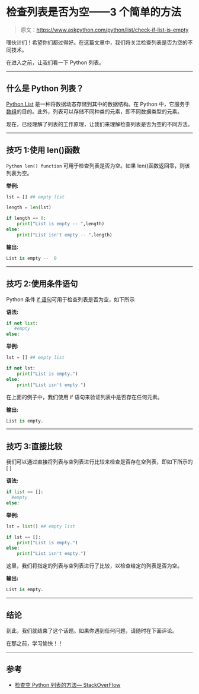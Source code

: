# 检查列表是否为空——3 个简单的方法

> 原文：<https://www.askpython.com/python/list/check-if-list-is-empty>

嘿伙计们！希望你们都过得好。在这篇文章中，我们将关注检查列表是否为空的不同技术。

在进入之前，让我们看一下 Python 列表。

* * *

## 什么是 Python 列表？

[Python List](https://www.askpython.com/python/list/python-list) 是一种将数据动态存储到其中的数据结构。在 Python 中，它服务于[数组](https://www.askpython.com/python/array/python-array-examples)的目的。此外，列表可以存储不同种类的元素，即不同数据类型的元素。

现在，已经理解了列表的工作原理，让我们来理解检查列表是否为空的不同方法。

* * *

## 技巧 1:使用 len()函数

`Python len() function` 可用于检查列表是否为空。如果 len()函数返回零，则该列表为空。

**举例:**

```py
lst = [] ## empty list

length = len(lst)

if length == 0:
    print("List is empty -- ",length)
else:
    print("List isn't empty -- ",length)

```

**输出:**

```py
List is empty --  0

```

* * *

## 技巧 2:使用条件语句

Python 条件 [if 语句](https://www.askpython.com/python/python-if-else-elif-statement)可用于检查列表是否为空，如下所示

**语法:**

```py
if not list:
   #empty
else:

```

**举例:**

```py
lst = [] ## empty list

if not lst:
    print("List is empty.")
else:
    print("List isn't empty.")

```

在上面的例子中，我们使用 if 语句来验证列表中是否存在任何元素。

**输出:**

```py
List is empty.

```

* * *

## 技巧 3:直接比较

我们可以通过直接将列表与空列表进行比较来检查是否存在空列表，即如下所示的[ ]

**语法:**

```py
if list == []:
  #empty
else:

```

**举例:**

```py
lst = list() ## empty list

if lst == []:
    print("List is empty.")
else:
    print("List isn't empty.")

```

这里，我们将指定的列表与空列表进行了比较，以检查给定的列表是否为空。

**输出:**

```py
List is empty.

```

* * *

## 结论

到此，我们就结束了这个话题。如果你遇到任何问题，请随时在下面评论。

在那之前，学习愉快！！

* * *

## 参考

*   [检查空 Python 列表的方法— StackOverFlow](https://stackoverflow.com/questions/53513/how-do-i-check-if-a-list-is-empty)